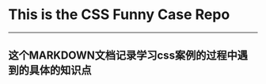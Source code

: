# This is the CSS Funny Case Repo

--------------------------------------------------
这个MARKDOWN文档记录学习css案例的过程中遇到的具体的知识点
--------------------------------------------------
